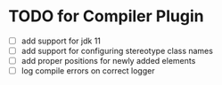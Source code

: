 # TODO for Compiler Plugin

* [ ] add support for jdk 11
* [ ] add support for configuring stereotype class names
* [ ] add proper positions for newly added elements
* [ ] log compile errors on correct logger